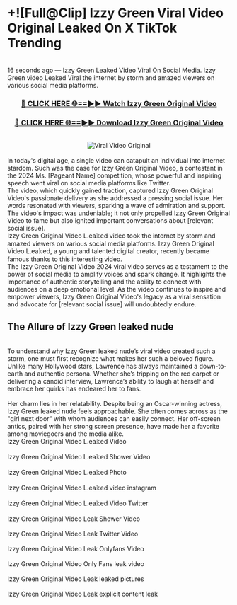 # +![Full@Clip] Izzy Green Viral Video Original Leaked On X TikTok Trending
<br>
16 seconds ago — Izzy Green Leaked Video Viral On Social Media. Izzy Green video Leaked Viral the internet by storm and amazed viewers on various social media platforms.
<br>
<div align="center">
<h3><a href="https://bestclip.site?title=Izzy_Green&ref=git" rel="nofollow">🔴 CLICK HERE 🌐==►► Watch Izzy Green Original Video</a></h3>
<h3><a href="https://bestclip.site?title=Izzy_Green&ref=git" rel="nofollow">🔴 CLICK HERE 🌐==►► Download Izzy Green Original Video</a></h3>
<br>
<a href="https://bestclip.site?title=Izzy_Green&ref=git" rel="nofollow" data-target="animated-image.originalLink"><img src="https://i.ibb.co.com/xMMVF88/686577567.gif" alt="Viral Video Original" style="max-width: 100%; display: inline-block;" data-target="animated-image.originalImage"></a>
</div>
<br>
In today's digital age, a single video can catapult an individual into internet stardom. Such was the case for Izzy Green Original Video, a contestant in the 2024 Ms. [Pageant Name] competition, whose powerful and inspiring speech went viral on social media platforms like Twitter.
<br>
The video, which quickly gained traction, captured Izzy Green Original Video's passionate delivery as she addressed a pressing social issue. Her words resonated with viewers, sparking a wave of admiration and support. The video's impact was undeniable; it not only propelled Izzy Green Original Video to fame but also ignited important conversations about [relevant social issue].
<br>
Izzy Green Original Video L.ea𝚔ed video took the internet by storm and amazed viewers on various social media platforms. Izzy Green Original Video L.ea𝚔ed, a young and talented digital creator, recently became famous thanks to this interesting video.
<br>
The Izzy Green Original Video 2024 viral video serves as a testament to the power of social media to amplify voices and spark change. It highlights the importance of authentic storytelling and the ability to connect with audiences on a deep emotional level. As the video continues to inspire and empower viewers, Izzy Green Original Video's legacy as a viral sensation and advocate for [relevant social issue] will undoubtedly endure.
<br>
<h2>The Allure of Izzy Green leaked nude</h2>
<br>
To understand why Izzy Green leaked nude’s viral video created such a storm, one must first recognize what makes her such a beloved figure. Unlike many Hollywood stars, Lawrence has always maintained a down-to-earth and authentic persona. Whether she’s tripping on the red carpet or delivering a candid interview, Lawrence’s ability to laugh at herself and embrace her quirks has endeared her to fans.
<br><br>
Her charm lies in her relatability. Despite being an Oscar-winning actress, Izzy Green leaked nude feels approachable. She often comes across as the "girl next door" with whom audiences can easily connect. Her off-screen antics, paired with her strong screen presence, have made her a favorite among moviegoers and the media alike.
<br>
Izzy Green Original Video L.ea𝚔ed Video
<br><br>
Izzy Green Original Video L.ea𝚔ed Shower Video
<br><br>
Izzy Green Original Video L.ea𝚔ed Photo
<br><br>
Izzy Green Original Video L.ea𝚔ed video instagram
<br><br>
Izzy Green Original Video L.ea𝚔ed Video Twitter
<br><br>
Izzy Green Original Video Leak Shower Video
<br><br>
Izzy Green Original Video Leak Twitter Video
<br><br>
Izzy Green Original Video Leak Onlyfans Video
<br><br>
Izzy Green Original Video Only Fans leak video
<br><br>
Izzy Green Original Video Leak leaked pictures
<br><br>
Izzy Green Original Video Leak explicit content leak